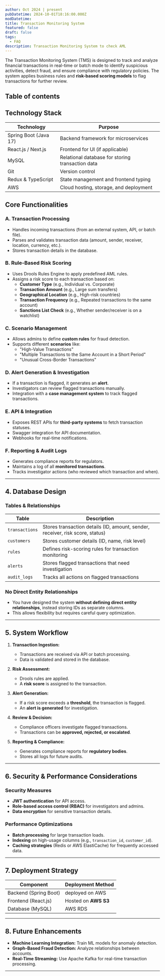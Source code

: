 ```yaml
---
author: Oct 2024 | present
pubDatetime: 2024-10-01T18:16:00.000Z
modDatetime: 
title: Transaction Monitoring System
featured: false
draft: false
tags:
  - FAQ
description: Transaction Monitoring System to check AML
---
```


The Transaction Monitoring System (TMS) is designed to track and analyze financial transactions in real-time or batch mode to identify suspicious activities, detect fraud, and ensure compliance with regulatory policies. The system applies business rules and **risk-based scoring models** to flag transactions for further review.

## Table of contents

## Technology Stack

| Technology           | Purpose                                      |
|----------------------|----------------------------------------------|
| Spring Boot (Java 17) | Backend framework for microservices         |
| React.js / Next.js   | Frontend for UI (if applicable)              |
| MySQL   | Relational database for storing transaction data |
| Git                 | Version control                              |
| Redux & TypeScript  | State management and frontend typing         |
| AWS                 | Cloud hosting, storage, and deployment       |


## Core Functionalities
### A. Transaction Processing
- Handles incoming transactions (from an external system, API, or batch file).
- Parses and validates transaction data (amount, sender, receiver, location, currency, etc.).
- Stores transaction details in the database.

### B. Rule-Based Risk Scoring
- Uses Drools Rules Engine to apply predefined AML rules.  
- Assigns a risk score to each transaction based on:  
  - **Customer Type** (e.g., Individual vs. Corporate)  
  - **Transaction Amount** (e.g., Large sum transfers)  
  - **Geographical Location** (e.g., High-risk countries)  
  - **Transaction Frequency** (e.g., Repeated transactions to the same account)  
  - **Sanctions List Check** (e.g., Whether sender/receiver is on a watchlist)  

### **C. Scenario Management**
- Allows admins to define **custom rules** for fraud detection.
- Supports different **scenarios** like:
  - "High-Value Transactions"
  - "Multiple Transactions to the Same Account in a Short Period"
  - "Unusual Cross-Border Transactions"

### **D. Alert Generation & Investigation**
- If a transaction is flagged, it generates an **alert**.
- Investigators can review flagged transactions manually.
- Integration with a **case management system** to track flagged transactions.

### **E. API & Integration**
- Exposes REST APIs for **third-party systems** to fetch transaction statuses.
- Swagger integration for API documentation.
- Webhooks for real-time notifications.

### **F. Reporting & Audit Logs**
- Generates compliance reports for regulators.
- Maintains a log of all **monitored transactions**.
- Tracks investigator actions (who reviewed which transaction and when).

---

## **4. Database Design**

### **Tables & Relationships**

| **Table**      | **Description**                                                               |
| -------------- | ----------------------------------------------------------------------------- |
| `transactions` | Stores transaction details (ID, amount, sender, receiver, risk score, status) |
| `customers`    | Stores customer details (ID, name, risk level)                                |
| `rules`        | Defines risk-scoring rules for transaction monitoring                         |
| `alerts`       | Stores flagged transactions that need investigation                           |
| `audit_logs`   | Tracks all actions on flagged transactions                                    |

### **No Direct Entity Relationships**
- You have designed the system **without defining direct entity relationships**, instead storing IDs as separate columns.
- This allows flexibility but requires careful query optimization.

---

## **5. System Workflow**

1. **Transaction Ingestion:**
   - Transactions are received via API or batch processing.
   - Data is validated and stored in the database.

2. **Risk Assessment:**
   - Drools rules are applied.
   - A **risk score** is assigned to the transaction.

3. **Alert Generation:**
   - If a risk score exceeds a **threshold**, the transaction is flagged.
   - An **alert is generated** for investigation.

4. **Review & Decision:**
   - Compliance officers investigate flagged transactions.
   - Transactions can be **approved, rejected, or escalated**.

5. **Reporting & Compliance:**
   - Generates compliance reports for **regulatory bodies**.
   - Stores all logs for future audits.

---

## **6. Security & Performance Considerations**

### **Security Measures**
- **JWT authentication** for API access.
- **Role-based access control (RBAC)** for investigators and admins.
- **Data encryption** for sensitive transaction details.

### **Performance Optimizations**
- **Batch processing** for large transaction loads.
- **Indexing** on high-usage columns (e.g., `transaction_id`, `customer_id`).
- **Caching strategies** (Redis or AWS ElastiCache) for frequently accessed data.

---

## **7. Deployment Strategy**

| **Component**               | **Deployment Method**                                |
| --------------------------- | ---------------------------------------------------- |
| Backend (Spring Boot)       | deployed on AWS                   |
| Frontend (React.js) | Hosted on **AWS S3**                       |
| Database (MySQL) | AWS RDS                                              |

---

## **8. Future Enhancements**
- **Machine Learning Integration:** Train ML models for anomaly detection.
- **Graph-Based Fraud Detection:** Analyze relationships between accounts.
- **Real-Time Streaming:** Use Apache Kafka for real-time transaction processing.

---